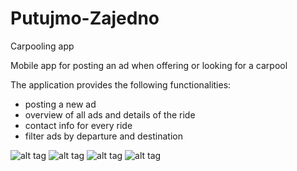 # Putujmo-Zajedno

Carpooling app 

Mobile app for posting an ad when offering or looking for a carpool

The application provides the following functionalities:
- posting a new ad
- overview of all ads and details of the ride
- contact info for every ride
- filter ads by departure and destination  

![alt tag]()
![alt tag]()
![alt tag]()
![alt tag]()
